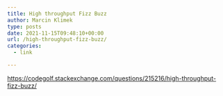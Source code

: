 ```yaml
---
title: High throughput Fizz Buzz
author: Marcin Klimek
type: posts
date: 2021-11-15T09:48:10+00:00
url: /high-throughput-fizz-buzz/
categories:
  - link

---
```

https://codegolf.stackexchange.com/questions/215216/high-throughput-fizz-buzz/